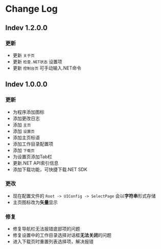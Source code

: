 # Change Log

## Indev 1.2.0.0
### 更新
- 更新 `关于页`
- 更新 `检查.NET状态` 设置项
- 更新 `控制台页` 可手动输入.NET命令



## Indev 1.0.0.0
### 更新
- 为程序添加图标
- 添加更改日志
- 添加 `主页`
- 添加 `设置页`
- 添加主页标语
- 添加工作目录配置项
- 添加 `下载页`
- 为设置页添加Tab栏
- 更新.NET API索引信息
- 添加下载功能，可快捷下载.NET SDK
### 更改
- 现在配置文件的 `Root -> UIConfig -> SelectPage` 会以**字符串**形式存储
- 主页图标改为**矢量**显示
### 修复
- 修复导航栏无法报错底部项的问题
- 修复设置中的工作目录选择对话框**无法关闭**的问题
- 进入下载页时重置列表选择项，解决报错